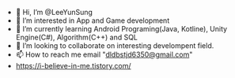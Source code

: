 - 👋 Hi, I’m @LeeYunSung
- 👀 I’m interested in App and Game development
- 🌱 I’m currently learning Android Programing(Java, Kotline), Unity Engine(C#), Algorithm(C++) and SQL
- 💞️ I’m looking to collaborate on interesting develompent field.
- 📫 How to reach me email "dldbstjd6350@gmail.com"
- https://i-believe-in-me.tistory.com/
